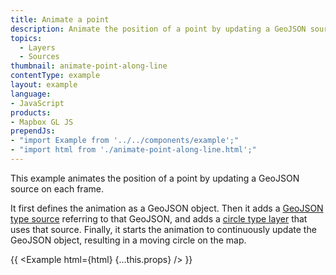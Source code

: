 ```yaml
---
title: Animate a point
description: Animate the position of a point by updating a GeoJSON source on each frame.
topics:
  - Layers
  - Sources
thumbnail: animate-point-along-line
contentType: example
layout: example
language:
- JavaScript
products:
- Mapbox GL JS
prependJs:
- "import Example from '../../components/example';"
- "import html from './animate-point-along-line.html';"
---
```


This example animates the position of a point by updating a GeoJSON source on each frame.

It first defines the animation as a GeoJSON object. Then it adds a [GeoJSON type source](/mapbox-gl-js/style-spec/sources/#geojson) referring to that GeoJSON, and adds a [circle type layer](/mapbox-gl-js/style-spec/layers/#circle) that uses that source. Finally, it starts the animation to continuously update the GeoJSON object, resulting in a moving circle on the map.

{{ <Example html={html} {...this.props} /> }}
